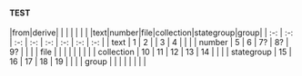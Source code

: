#### TEST

|from|derive| | | | | |
| |text|number|file|collection|stategroup|group|
| :-: | :-: | :-: | :-: | :-: | :-: | :-: | :-: |
| text | 1 | 2 |  | 3 | 4 |  |  |
| number | 5 | 6 | 7? | 8? | 9? |  |  |
| file |  |  |  |  |  |  |  |
| collection | 10 | 11 | 12 | 13 | 14 |  |  |
| stategroup | 15 | 16 | 17 | 18 | 19 |  |  |
| group |  |  |  |  |  |  |  |
